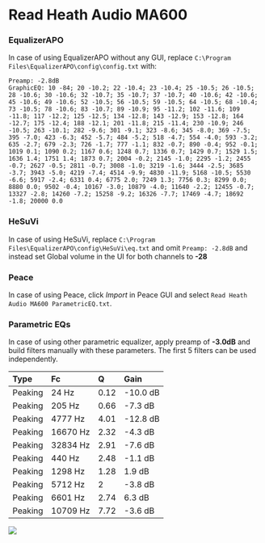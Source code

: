 # Read Heath Audio MA600

### EqualizerAPO
In case of using EqualizerAPO without any GUI, replace `C:\Program Files\EqualizerAPO\config\config.txt`
with:
```
Preamp: -2.8dB
GraphicEQ: 10 -84; 20 -10.2; 22 -10.4; 23 -10.4; 25 -10.5; 26 -10.5; 28 -10.6; 30 -10.6; 32 -10.7; 35 -10.7; 37 -10.7; 40 -10.6; 42 -10.6; 45 -10.6; 49 -10.6; 52 -10.5; 56 -10.5; 59 -10.5; 64 -10.5; 68 -10.4; 73 -10.5; 78 -10.6; 83 -10.7; 89 -10.9; 95 -11.2; 102 -11.6; 109 -11.8; 117 -12.2; 125 -12.5; 134 -12.8; 143 -12.9; 153 -12.8; 164 -12.7; 175 -12.4; 188 -12.1; 201 -11.8; 215 -11.4; 230 -10.9; 246 -10.5; 263 -10.1; 282 -9.6; 301 -9.1; 323 -8.6; 345 -8.0; 369 -7.5; 395 -7.0; 423 -6.3; 452 -5.7; 484 -5.2; 518 -4.7; 554 -4.0; 593 -3.2; 635 -2.7; 679 -2.3; 726 -1.7; 777 -1.1; 832 -0.7; 890 -0.4; 952 -0.1; 1019 0.1; 1090 0.2; 1167 0.6; 1248 0.7; 1336 0.7; 1429 0.7; 1529 1.5; 1636 1.4; 1751 1.4; 1873 0.7; 2004 -0.2; 2145 -1.0; 2295 -1.2; 2455 -0.7; 2627 -0.5; 2811 -0.7; 3008 -1.0; 3219 -1.6; 3444 -2.5; 3685 -3.7; 3943 -5.0; 4219 -7.4; 4514 -9.9; 4830 -11.9; 5168 -10.5; 5530 -6.6; 5917 -2.4; 6331 0.4; 6775 2.0; 7249 1.3; 7756 0.3; 8299 0.0; 8880 0.0; 9502 -0.4; 10167 -3.0; 10879 -4.0; 11640 -2.2; 12455 -0.7; 13327 -2.8; 14260 -7.2; 15258 -9.2; 16326 -7.7; 17469 -4.7; 18692 -1.8; 20000 0.0
```

### HeSuVi
In case of using HeSuVi, replace `C:\Program Files\EqualizerAPO\config\HeSuVi\eq.txt` and omit `Preamp:
-2.8dB` and instead set Global volume in the UI for both channels to **-28**

### Peace
In case of using Peace, click *Import* in Peace GUI and select `Read Heath Audio MA600 ParametricEQ.txt`.

### Parametric EQs
In case of using other parametric equalizer, apply preamp of **-3.0dB** and build filters manually with
these parameters. The first 5 filters can be used independently.

| Type    | Fc       |    Q | Gain     |
|:--------|:---------|:-----|:---------|
| Peaking | 24 Hz    | 0.12 | -10.0 dB |
| Peaking | 205 Hz   | 0.66 | -7.3 dB  |
| Peaking | 4777 Hz  | 4.01 | -12.8 dB |
| Peaking | 16670 Hz | 2.32 | -4.3 dB  |
| Peaking | 32834 Hz | 2.91 | -7.6 dB  |
| Peaking | 440 Hz   | 2.48 | -1.1 dB  |
| Peaking | 1298 Hz  | 1.28 | 1.9 dB   |
| Peaking | 5712 Hz  | 2    | -3.8 dB  |
| Peaking | 6601 Hz  | 2.74 | 6.3 dB   |
| Peaking | 10709 Hz | 7.72 | -3.6 dB  |

![](https://raw.githubusercontent.com/jaakkopasanen/AutoEq/master/results/innerfidelity/sbaf-serious/Read%20Heath%20Audio%20MA600/Read%20Heath%20Audio%20MA600.png)